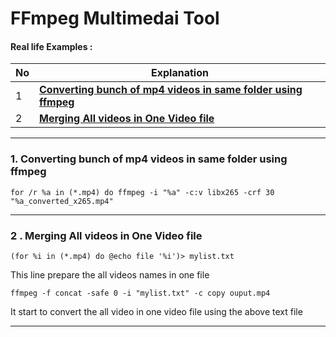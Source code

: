 # FFmpeg Multimedai Tool

#### Real life Examples :
 No | Explanation                                                         |
|---|---------------------------------------------------------------------|
| 1 | [**Converting bunch of mp4 videos in same folder using ffmpeg**](https://github.com/prakash-sparrow/FFmpeg/blob/main/FFmpeg.md#1-converting-bunch-of-mp4-videos-in-same-folder-using-ffmpeg)
| 2 | [**Merging All videos in One Video file**]()

---

### 1. Converting bunch of mp4 videos in same folder using ffmpeg

`for /r %a in (*.mp4) do ffmpeg -i "%a" -c:v libx265 -crf 30 "%a_converted_x265.mp4"`

---

### 2 . Merging All videos in One Video file


`(for %i in (*.mp4) do @echo file '%i')> mylist.txt`

This line prepare the all videos names in one file

`ffmpeg -f concat -safe 0 -i "mylist.txt" -c copy ouput.mp4`

It start to convert the all video in one video file using the above text file

---
